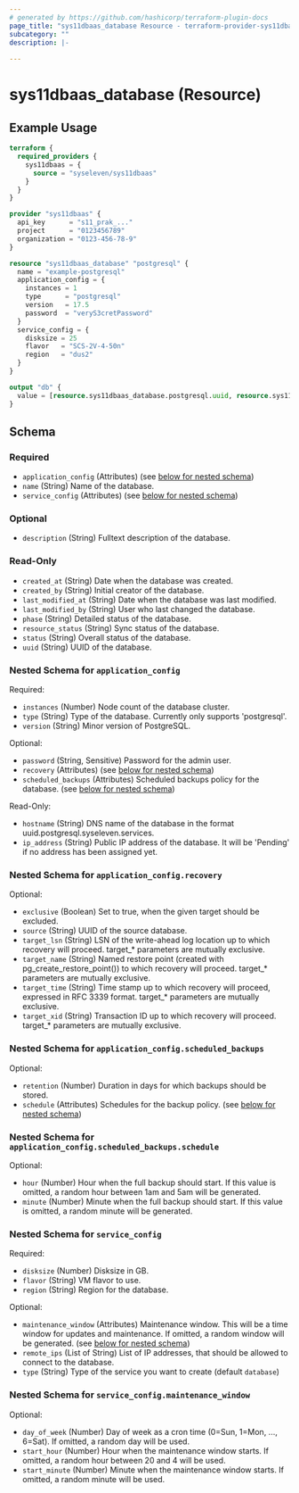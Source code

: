 ```yaml
---
# generated by https://github.com/hashicorp/terraform-plugin-docs
page_title: "sys11dbaas_database Resource - terraform-provider-sys11dbaas"
subcategory: ""
description: |-
  
---
```


# sys11dbaas_database (Resource)



## Example Usage

```terraform
terraform {
  required_providers {
    sys11dbaas = {
      source = "syseleven/sys11dbaas"
    }
  }
}

provider "sys11dbaas" {
  api_key      = "s11_prak_..."
  project      = "0123456789"
  organization = "0123-456-78-9"
}

resource "sys11dbaas_database" "postgresql" {
  name = "example-postgresql"
  application_config = {
    instances = 1
    type      = "postgresql"
    version   = 17.5
    password  = "veryS3cretPassword"
  }
  service_config = {
    disksize = 25
    flavor   = "SCS-2V-4-50n"
    region   = "dus2"
  }
}

output "db" {
  value = [resource.sys11dbaas_database.postgresql.uuid, resource.sys11dbaas_database.postgresql.status]
}
```

<!-- schema generated by tfplugindocs -->
## Schema

### Required

- `application_config` (Attributes) (see [below for nested schema](#nestedatt--application_config))
- `name` (String) Name of the database.
- `service_config` (Attributes) (see [below for nested schema](#nestedatt--service_config))

### Optional

- `description` (String) Fulltext description of the database.

### Read-Only

- `created_at` (String) Date when the database was created.
- `created_by` (String) Initial creator of the database.
- `last_modified_at` (String) Date when the database was last modified.
- `last_modified_by` (String) User who last changed the database.
- `phase` (String) Detailed status of the database.
- `resource_status` (String) Sync status of the database.
- `status` (String) Overall status of the database.
- `uuid` (String) UUID of the database.

<a id="nestedatt--application_config"></a>
### Nested Schema for `application_config`

Required:

- `instances` (Number) Node count of the database cluster.
- `type` (String) Type of the database. Currently only supports 'postgresql'.
- `version` (String) Minor version of PostgreSQL.

Optional:

- `password` (String, Sensitive) Password for the admin user.
- `recovery` (Attributes) (see [below for nested schema](#nestedatt--application_config--recovery))
- `scheduled_backups` (Attributes) Scheduled backups policy for the database. (see [below for nested schema](#nestedatt--application_config--scheduled_backups))

Read-Only:

- `hostname` (String) DNS name of the database in the format uuid.postgresql.syseleven.services.
- `ip_address` (String) Public IP address of the database. It will be 'Pending' if no address has been assigned yet.

<a id="nestedatt--application_config--recovery"></a>
### Nested Schema for `application_config.recovery`

Optional:

- `exclusive` (Boolean) Set to true, when the given target should be excluded.
- `source` (String) UUID of the source database.
- `target_lsn` (String) LSN of the write-ahead log location up to which recovery will proceed. target_* parameters are mutually exclusive.
- `target_name` (String) Named restore point (created with pg_create_restore_point()) to which recovery will proceed. target_* parameters are mutually exclusive.
- `target_time` (String) Time stamp up to which recovery will proceed, expressed in RFC 3339 format. target_* parameters are mutually exclusive.
- `target_xid` (String) Transaction ID up to which recovery will proceed. target_* parameters are mutually exclusive.


<a id="nestedatt--application_config--scheduled_backups"></a>
### Nested Schema for `application_config.scheduled_backups`

Optional:

- `retention` (Number) Duration in days for which backups should be stored.
- `schedule` (Attributes) Schedules for the backup policy. (see [below for nested schema](#nestedatt--application_config--scheduled_backups--schedule))

<a id="nestedatt--application_config--scheduled_backups--schedule"></a>
### Nested Schema for `application_config.scheduled_backups.schedule`

Optional:

- `hour` (Number) Hour when the full backup should start. If this value is omitted, a random hour between 1am and 5am will be generated.
- `minute` (Number) Minute when the full backup should start. If this value is omitted, a random minute will be generated.




<a id="nestedatt--service_config"></a>
### Nested Schema for `service_config`

Required:

- `disksize` (Number) Disksize in GB.
- `flavor` (String) VM flavor to use.
- `region` (String) Region for the database.

Optional:

- `maintenance_window` (Attributes) Maintenance window. This will be a time window for updates and maintenance. If omitted, a random window will be generated. (see [below for nested schema](#nestedatt--service_config--maintenance_window))
- `remote_ips` (List of String) List of IP addresses, that should be allowed to connect to the database.
- `type` (String) Type of the service you want to create (default `database`)

<a id="nestedatt--service_config--maintenance_window"></a>
### Nested Schema for `service_config.maintenance_window`

Optional:

- `day_of_week` (Number) Day of week as a cron time (0=Sun, 1=Mon, ..., 6=Sat). If omitted, a random day will be used.
- `start_hour` (Number) Hour when the maintenance window starts. If omitted, a random hour between 20 and 4 will be used.
- `start_minute` (Number) Minute when the maintenance window starts. If omitted, a random minute will be used.
